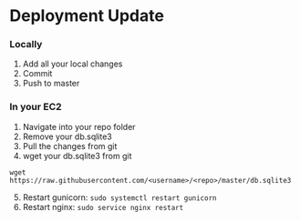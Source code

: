  
# Deployment Update

### Locally

1. Add all your local changes
2. Commit
3. Push to master

### In your EC2

1. Navigate into your repo folder
2. Remove your db.sqlite3 
3. Pull the changes from git
4. wget your db.sqlite3 from git
```
wget https://raw.githubusercontent.com/<username>/<repo>/master/db.sqlite3
```
5. Restart gunicorn: ```sudo systemctl restart gunicorn```
6. Restart nginx: ```sudo service nginx restart```
 

